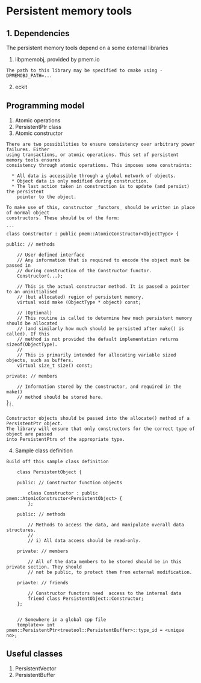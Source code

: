 # Persistent memory tools

## 1. Dependencies

  The persistent memory tools depend on a some external libraries

  1. libpmemobj, provided by pmem.io

    The path to this library may be specified to cmake using -DPMEMOBJ_PATH=...

  2. eckit

## Programming model

  1. Atomic operations
  2. PersistentPtr class
  3. Atomic constructor

    There are two possibilities to ensure consistency over arbitrary power failures. Either
    using transactions, or atomic operations. This set of persistent memory tools ensures
    consistency through atomic operations. This imposes some constraints:

      * All data is accessible through a global network of objects.
      * Object data is only modified during construction.
      * The last action taken in construction is to update (and persist) the persistent
        pointer to the object.

    To make use of this, constructor _functors_ should be written in place of normal object
    constructors. These should be of the form:

    ```
    class Constructor : public pmem::AtomicConstructor<ObjectType> {

    public: // methods

        // User defined interface
        // Any information that is required to encode the object must be passed in
        // during construction of the Constructor functor.
        Constructor(...);

        // This is the actual constructor method. It is passed a pointer to an uninitialised
        // (but allocated) region of persistent memory.
        virtual void make (ObjectType * object) const;

        // (Optional)
        // This routine is called to determine how much persistent memory should be allocated
        // (and similarly how much should be persisted after make() is called). If this
        // method is not provided the default implementation returns sizeof(ObjectType).
        //
        // This is primarily intended for allocating variable sized objects, such as buffers.
        virtual size_t size() const;

    private: // members

        // Information stored by the constructor, and required in the make()
        // method should be stored here.
    };
    ```

    Constructor objects should be passed into the allocate() method of a PersistentPtr object.
    The library will ensure that only constructors for the correct type of object are passed
    into PersistentPtrs of the appropriate type.

  4. Sample class definition

    Build off this sample class definition

        class PersistentObject {

        public: // Constructor function objects

            class Constructor : public pmem::AtomicConstructor<PersistentObject> {
            };

        public: // methods

            // Methods to access the data, and manipulate overall data structures.
            //
            // i) All data access should be read-only.

        private: // members

            // All of the data members to be stored should be in this private section. They should
            // not be public, to protect them from external modification.

        priavte: // friends

            // Constructor functors need  access to the internal data
            friend class PersistentObject::Constructor;
        };


        // Somewhere in a global cpp file
        template<> int pmem::PersistentPtr<treetool::PersistentBuffer>::type_id = <unique no>;

## Useful classes

  1. PersistentVector
  2. PersistentBuffer




